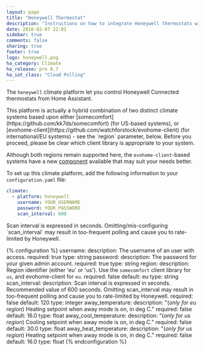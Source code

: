 ```yaml
---
layout: page
title: "Honeywell Thermostat"
description: "Instructions on how to integrate Honeywell thermostats within Home Assistant."
date: 2016-02-07 22:01
sidebar: true
comments: false
sharing: true
footer: true
logo: honeywell.png
ha_category: Climate
ha_release: pre 0.7
ha_iot_class: "Cloud Polling" 
---
```



The `honeywell` climate platform let you control Honeywell Connected thermostats from Home Assistant.

<p class='note'>
This platform is actually a hybrid combination of two distinct climate systems based upon either [somecomfort](https://github.com/kk7ds/somecomfort) (for US-based systems), or [evohome-client](https://github.com/watchforstock/evohome-client) (for international/EU systems) - see the `region` parameter, below. Before you proceed, please be clear which client library is appropriate to your system.
</p>

Although both regions remain supported here, the `evohome-client`-based systems have a new [component](/components/evohome/) available that may suit your needs better.

To set up this climate platform, add the following information to your `configuration.yaml` file:

```yaml
climate:
  - platform: honeywell
    username: YOUR_USERNAME
    password: YOUR_PASSWORD
    scan_interval: 600
```
<p class='note'>
Scan interval is expressed in seconds. Omitting/mis-configuring `scan_interval` may result in too-frequent polling and cause you to rate-limited by Honeywell.
</p>

{% configuration %}
username:
  description: The username of an user with access.
  required: true
  type: string
password:
  description: The password for your given admin account.
  required: true
  type: string
region:
  description: Region identifier (either 'eu' or 'us').  Use the `somecomfort` client library for `us`, and evohome-client for `eu`.
  required: false
  default: eu
  type: string
scan_interval:
  description: Scan interval is expressed in seconds. Recommended value of 600 seconds. Omitting scan_interval may result in too-frequent polling and cause you to rate-limited by Honeywell.
  required: false
  default: 120
  type: integer
away_temperature:
  description: "(*only for eu region*) Heating setpoint when away mode is on, in deg C."
  required: false
  default: 16.0
  type: float
away_cool_temperature:
  description: "(*only for us region*) Cooling setpoint when away mode is on, in deg C."
  required: false
  default: 30.0
  type: float
away_heat_temperature:
  description: "(*only for us region*) Heating setpoint when away mode is on, in deg C."
  required: false
  default: 16.0
  type: float
{% endconfiguration %}
